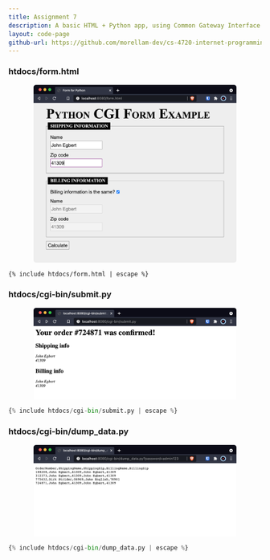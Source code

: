 ```yaml
---
title: Assignment 7
description: A basic HTML + Python app, using Common Gateway Interface and the Apache HTTP Server.
layout: code-page
github-url: https://github.com/morellam-dev/cs-4720-internet-programming/tree/main/module-7
---
```


### htdocs/form.html

![A screenshot of the main form page](screenshot-form.png)

````html
{% include htdocs/form.html | escape %}
````

<style>
img {
  display: block;
  max-width: 80%;
  margin: 0 auto;
}
</style>

### htdocs/cgi-bin/submit.py

![A screenshot of the form after submission](screenshot-submit.png)

````py
{% include htdocs/cgi-bin/submit.py | escape %}
````
### htdocs/cgi-bin/dump_data.py

![A screenshot of the data dump](screenshot-dump.png)


````py
{% include htdocs/cgi-bin/dump_data.py | escape %}
````
